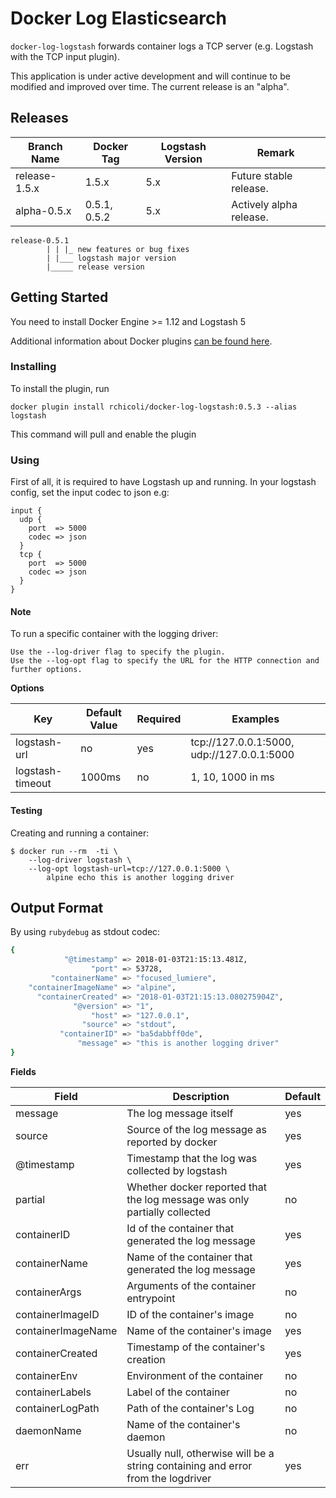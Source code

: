 # Docker Log Elasticsearch

`docker-log-logstash` forwards container logs a TCP server (e.g. Logstash with the TCP input plugin).

This application is under active development and will continue to be modified and improved over time. The current release is an "alpha".

## Releases

| Branch Name | Docker Tag | Logstash Version | Remark |
| ----------- | ---------- | --------------------- | ------ |
| release-1.5.x  | 1.5.x   | 5.x                | Future stable release. |
| alpha-0.5.x    | 0.5.1, 0.5.2   | 5.x                | Actively alpha release. |

```
release-0.5.1
        | | |_ new features or bug fixes
        | |___ logstash major version
        |_____ release version
```

## Getting Started

You need to install Docker Engine >= 1.12 and Logstash 5

Additional information about Docker plugins [can be found here](https://docs.docker.com/engine/extend/plugins_logging/).

### Installing

To install the plugin, run

    docker plugin install rchicoli/docker-log-logstash:0.5.3 --alias logstash

This command will pull and enable the plugin

### Using

First of all, it is required to have Logstash up and running. In your logstash config, set the input codec to json e.g:

```
input {
  udp {
    port  => 5000
    codec => json
  }
  tcp {
    port  => 5000
    codec => json
  }
}
```

#### Note

To run a specific container with the logging driver:

    Use the --log-driver flag to specify the plugin.
    Use the --log-opt flag to specify the URL for the HTTP connection and further options.

**Options**

| Key | Default Value | Required | Examples |
| --- | ------------- | -------- | ------- |
| logstash-url   | no     | yes | tcp://127.0.0.1:5000, udp://127.0.0.1:5000 |
| logstash-timeout | 1000ms | no | 1, 10, 1000 in ms |

#### Testing

Creating and running a container:

    $ docker run --rm  -ti \
        --log-driver logstash \
        --log-opt logstash-url=tcp://127.0.0.1:5000 \
            alpine echo this is another logging driver

## Output Format

By using `rubydebug` as stdout codec:

```bash
{
            "@timestamp" => 2018-01-03T21:15:13.481Z,
                  "port" => 53728,
         "containerName" => "focused_lumiere",
    "containerImageName" => "alpine",
      "containerCreated" => "2018-01-03T21:15:13.080275904Z",
              "@version" => "1",
                  "host" => "127.0.0.1",
                "source" => "stdout",
           "containerID" => "ba5dabbff0de",
               "message" => "this is another logging driver"
}
```

**Fields**

| Field | Description | Default |
| ----- | ----------- | ------- |
| message  | The log message itself | yes |
| source | Source of the log message as reported by docker | yes |
| @timestamp | Timestamp that the log was collected by logstash | yes |
| partial | Whether docker reported that the log message was only partially collected | no |
| containerID | Id of the container that generated the log message | yes |
| containerName | Name of the container that generated the log message | yes |
| containerArgs | Arguments of the container entrypoint | no |
| containerImageID | ID of the container's image | no |
| containerImageName | Name of the container's image | yes |
| containerCreated | Timestamp of the container's creation | yes |
| containerEnv | Environment of the container | no |
| containerLabels | Label of the container | no |
| containerLogPath | Path of the container's Log | no |
| daemonName | Name of the container's daemon | no |
| err | Usually null, otherwise will be a string containing and error from the logdriver | yes |